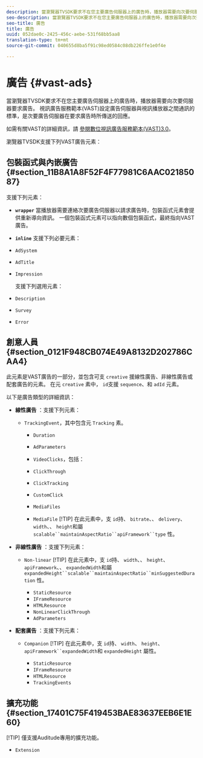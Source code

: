 ```yaml
---
description: 當瀏覽器TVSDK要求不在您主要廣告伺服器上的廣告時，播放器需要向次要伺服器要求廣告。 視訊廣告服務範本(VAST)設定廣告伺服器與視訊播放器之間通訊的標準，是次要廣告伺服器在要求廣告時所傳送的回應。
seo-description: 當瀏覽器TVSDK要求不在您主要廣告伺服器上的廣告時，播放器需要向次要伺服器要求廣告。 視訊廣告服務範本(VAST)設定廣告伺服器與視訊播放器之間通訊的標準，是次要廣告伺服器在要求廣告時所傳送的回應。
seo-title: 廣告
title: 廣告
uuid: 052dae0c-2425-456c-aebe-531f68bb5aa8
translation-type: tm+mt
source-git-commit: 040655d8ba5f91c98ed0584c08db226ffe1e0f4e

---
```



# 廣告 {#vast-ads}

當瀏覽器TVSDK要求不在您主要廣告伺服器上的廣告時，播放器需要向次要伺服器要求廣告。 視訊廣告服務範本(VAST)設定廣告伺服器與視訊播放器之間通訊的標準，是次要廣告伺服器在要求廣告時所傳送的回應。

如需有關VAST的詳細資訊，請 [參閱數位視訊廣告服務範本(VAST)3.0](https://www.iab.com/wp-content/uploads/2015/06/VASTv3_0.pdf)。

瀏覽器TVSDK支援下列VAST廣告元素：

## 包裝函式與內嵌廣告 {#section_11B8A1A8F52F4F77981C6AAC02185087}

支援下列元素：

* **`wrapper`** 當播放器需要連絡次要廣告伺服器以請求廣告時，包裝函式元素會提供重新導向資訊。 一個包裝函式元素可以指向數個包裝函式，最終指向VAST廣告。

* **`inline`** 支援下列必要元素：

* `AdSystem`
* `AdTitle`
* `Impression`

   支援下列選用元素：

* `Description`
* `Survey`
* `Error`

## 創意人員 {#section_0121F948CB074E49A8132D202786CAA4}

此元素是VAST廣告的一部分，並包含可支 `creative` 援線性廣告、非線性廣告或配套廣告的元素。 在元 `creative` 素中， `id`支援 `sequence`、和 `adId` 元素。

以下是廣告類型的詳細資訊：

* **線性廣告** ：支援下列元素：

   * `TrackingEvent`，其中包含元 `Tracking` 素。
      * `Duration`
      * `AdParameters`
      * `VideoClicks`，包括：

      * `ClickThrough`
      * `ClickTracking`
      * `CustomClick`

      * `MediaFiles`

      * `MediaFile`
         [!TIP]
在此元素中，支 `id`持、 `bitrate`、、 `delivery`、 `width`、、 `height`和屬 `scalable``maintainAspectRatio``apiFramework``type` 性。

* **非線性廣告** ：支援下列元素：

   * `Non-linear`
      [!TIP]
在此元素中，支 `id`持、 `width`、、 `height`、 `apiFramework`、、 `expandedWidth`和屬 `expandedHeight``scalable``maintainAspectRatio``minSuggestedDuration` 性。

      * `StaticResource`
      * `IFrameResource`
      * `HTMLResource`
      * `NonLinearClickThrough`
      * `AdParameters`

* **配套廣告** ：支援下列元素：

   * `Companion`
      [!TIP]
在此元素中，支 `id`持、 `width`、 `height`、 `apiFramework``expandedWidth`和 `expandedHeight` 屬性。

      * `StaticResource`
      * `IFrameResource`
      * `HTMLResource`
      * `TrackingEvents`

## 擴充功能 {#section_17401C75F419453BAE83637EEB6E1E60}

[!TIP]
僅支援Auditude專用的擴充功能。

* `Extension`
